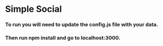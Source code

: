 #  Simple Social

### To run you will need to update the config.js file with your data.

### Then run npm install and go to localhost:3000.
